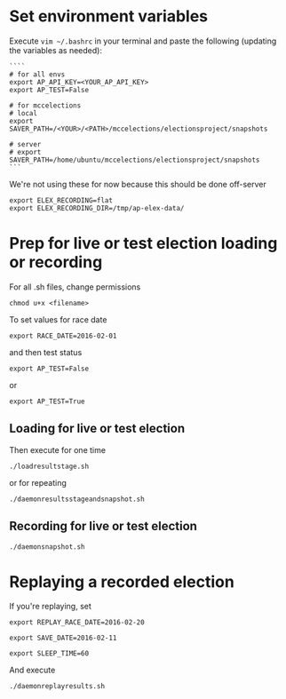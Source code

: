 # Set environment variables

Execute `vim ~/.bashrc` in your terminal and paste the following (updating the variables as needed):

	````
	# for all envs
	export AP_API_KEY=<YOUR_AP_API_KEY>
	export AP_TEST=False

	# for mccelections
	# local
	export SAVER_PATH=/<YOUR>/<PATH>/mccelections/electionsproject/snapshots

	# server
	# export SAVER_PATH=/home/ubuntu/mccelections/electionsproject/snapshots
	```

We're not using these for now because this should be done off-server

	export ELEX_RECORDING=flat
	export ELEX_RECORDING_DIR=/tmp/ap-elex-data/

# Prep for live or test election loading or recording

For all .sh files, change permissions
	
	chmod u+x <filename>

To set values for race date

	export RACE_DATE=2016-02-01

and then test status

	export AP_TEST=False

or 

	export AP_TEST=True

## Loading for live or test election 

Then execute for one time

	./loadresultstage.sh

or for repeating

	./daemonresultsstageandsnapshot.sh

## Recording for live or test election 

	./daemonsnapshot.sh

# Replaying a recorded election 

If you're replaying, set

	export REPLAY_RACE_DATE=2016-02-20

	export SAVE_DATE=2016-02-11

	export SLEEP_TIME=60

And execute

	./daemonreplayresults.sh


